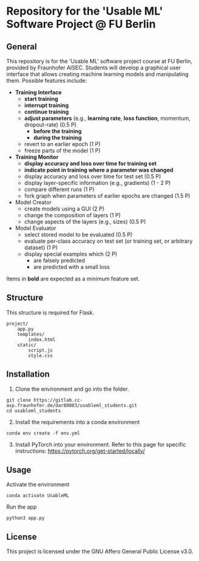 # Repository for the 'Usable ML' Software Project @ FU Berlin

## General
This repository is for the 'Usable ML' software project course at FU Berlin, provided by Fraunhofer AISEC.
Students will develop a graphical user interface that allows creating machine learning models and manipulating them. Possible features include:
- **Training Interface**
  - **start training**
  - **interrupt training**
  - **continue training**
  - **adjust parameters** (e.g., **learning rate**, **loss function**, momentum, dropout-rate) (0.5 P)
    - **before the training**
    - **during the training**
  - revert to an earlier epoch (1 P)
  - freeze parts of the model (1 P)
- **Training Monitor**
  - **display accuracy and loss over time for training set**
  - **indicate point in training where a parameter was changed**
  - display accuracy and loss over time for test set (0.5 P)
  - display layer-specific information (e.g., gradients) (1 - 2 P)
  - compare different runs (1 P)
  - fork graph when parameters of earlier epochs are changed (1.5 P)
- Model Creator
  - create models using a GUI (2 P)
  - change the composition of layers (1 P)
  - change aspects of the layers (e.g., sizes) (0.5 P)
- Model Evaluator
  - select stored model to be evaluated (0.5 P)
  - evaluate per-class accuracy on test set (or training set, or arbitrary dataset) (1 P)
  - display special examples which (2 P)
    - are falsely predicted
    - are predicted with a small loss

Items in **bold** are expected as a minimum feature set.

## Structure
This structure is required for Flask.
```
project/
    app.py
    templates/
        index.html
    static/
        script.js
        style.css
```

## Installation
1. Clone the environment and go into the folder.
```
git clone https://gitlab.cc-asp.fraunhofer.de/dar80083/usableml_students.git
cd usableml_students
```
2. Install the requirements into a conda environment
```
conda env create -f env.yml
```
3. Install PyTorch into your environment.
Refer to this page for specific instructions: https://pytorch.org/get-started/locally/

## Usage
Activate the environment
```
conda activate UsableML
````
Run the app
```
python3 app.py
```

## License
This project is licensed under the GNU Affero General Public License v3.0. 
